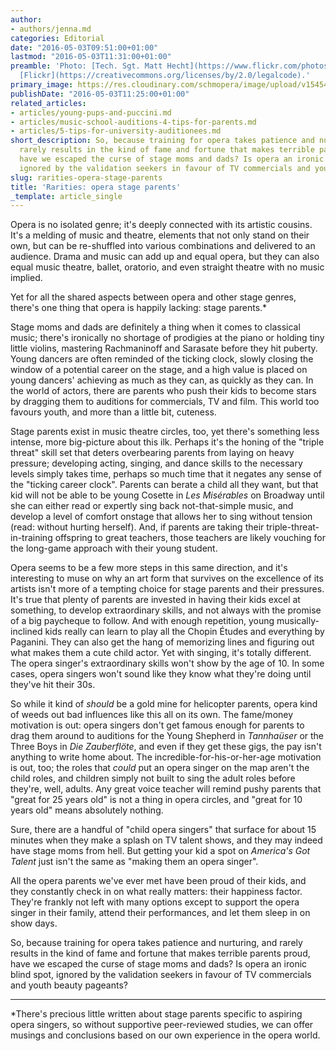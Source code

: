 ```yaml
---
author:
- authors/jenna.md
categories: Editorial
date: "2016-05-03T09:51:00+01:00"
lastmod: "2016-05-03T11:31:00+01:00"
preamble: 'Photo: [Tech. Sgt. Matt Hecht](https://www.flickr.com/photos/satransport/8349998703),
  [Flickr](https://creativecommons.org/licenses/by/2.0/legalcode).'
primary_image: https://res.cloudinary.com/schmopera/image/upload/v1545409169/media/webhook-uploads/1462270041741/2016-05-03---Helicopter.jpg.jpg
publishDate: "2016-05-03T11:25:00+01:00"
related_articles:
- articles/young-pups-and-puccini.md
- articles/music-school-auditions-4-tips-for-parents.md
- articles/5-tips-for-university-auditionees.md
short_description: So, because training for opera takes patience and nurturing, and
  rarely results in the kind of fame and fortune that makes terrible parents proud,
  have we escaped the curse of stage moms and dads? Is opera an ironic blind spot,
  ignored by the validation seekers in favour of TV commercials and youth beauty pageants?
slug: rarities-opera-stage-parents
title: 'Rarities: opera stage parents'
_template: article_single
---
```


Opera is no isolated genre; it's deeply connected with its artistic cousins. It's a melding of music and theatre, elements that not only stand on their own, but can be re-shuffled into various combinations and delivered to an audience. Drama and music can add up and equal opera, but they can also equal music theatre, ballet, oratorio, and even straight theatre with no music implied.

Yet for all the shared aspects between opera and other stage genres, there's one thing that opera is happily lacking: stage parents.\*

Stage moms and dads are definitely a thing when it comes to classical music; there's ironically no shortage of prodigies at the piano or holding tiny little violins, mastering Rachmaninoff and Sarasate before they hit puberty. Young dancers are often reminded of the ticking clock, slowly closing the window of a potential career on the stage, and a high value is placed on young dancers' achieving as much as they can, as quickly as they can. In the world of actors, there are parents who push their kids to become stars by dragging them to auditions for commercials, TV and film. This world too favours youth, and more than a little bit, cuteness.

Stage parents exist in music theatre circles, too, yet there's something less intense, more big-picture about this ilk. Perhaps it's the honing of the "triple threat" skill set that deters overbearing parents from laying on heavy pressure; developing acting, singing, and dance skills to the necessary levels simply takes time, perhaps so much time that it negates any sense of the "ticking career clock". Parents can berate a child all they want, but that kid will not be able to be young Cosette in *Les Misérables* on Broadway until she can either read or expertly sing back not-that-simple music, and develop a level of comfort onstage that allows her to sing without tension (read: without hurting herself). And, if parents are taking their triple-threat-in-training offspring to great teachers, those teachers are likely vouching for the long-game approach with their young student.

Opera seems to be a few more steps in this same direction, and it's interesting to muse on why an art form that survives on the excellence of its artists isn't more of a tempting choice for stage parents and their pressures. It's true that plenty of parents are invested in having their kids excel at something, to develop extraordinary skills, and not always with the promise of a big paycheque to follow. And with enough repetition, young musically-inclined kids really can learn to play all the Chopin Études and everything by Paganini. They can also get the hang of memorizing lines and figuring out what makes them a cute child actor. Yet with singing, it's totally different. The opera singer's extraordinary skills won't show by the age of 10. In some cases, opera singers won't sound like they know what they're doing until they've hit their 30s.

So while it kind of *should* be a gold mine for helicopter parents, opera kind of weeds out bad influences like this all on its own. The fame/money motivation is out: opera singers don't get famous enough for parents to drag them around to auditions for the Young Shepherd in *Tannhaüser* or the Three Boys in *Die Zauberflöte*, and even if they get these gigs, the pay isn't anything to write home about. The incredible-for-his-or-her-age motivation is out, too; the roles that *could* put an opera singer on the map aren't the child roles, and children simply not built to sing the adult roles before they're, well, adults. Any great voice teacher will remind pushy parents that "great for 25 years old" is not a thing in opera circles, and "great for 10 years old" means absolutely nothing.

Sure, there are a handful of "child opera singers" that surface for about 15 minutes when they make a splash on TV talent shows, and they may indeed have stage moms from hell. But getting your kid a spot on *America's Got Talent* just isn't the same as "making them an opera singer".

All the opera parents we've ever met have been proud of their kids, and they constantly check in on what really matters: their happiness factor. They're frankly not left with many options except to support the opera singer in their family, attend their performances, and let them sleep in on show days.

So, because training for opera takes patience and nurturing, and rarely results in the kind of fame and fortune that makes terrible parents proud, have we escaped the curse of stage moms and dads? Is opera an ironic blind spot, ignored by the validation seekers in favour of TV commercials and youth beauty pageants?

***

\*There's precious little written about stage parents specific to aspiring opera singers, so without supportive peer-reviewed studies, we can offer musings and conclusions based on our own experience in the opera world.


